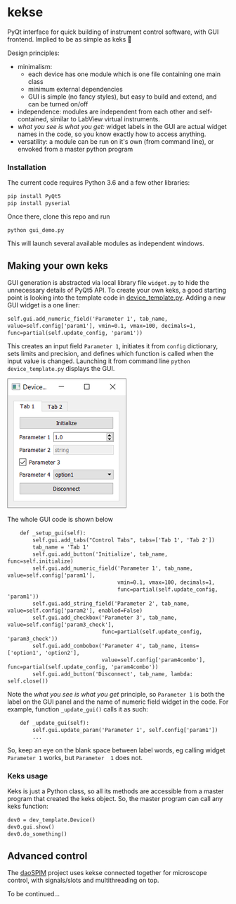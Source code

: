 # kekse
PyQt interface for quick building of instrument control software, with GUI frontend. Implied to be as simple as keks :cookie:

Design principles: 
* minimalism: 
    - each device has one module which is one file containing one main class
    - minimum external dependencies
    - GUI is simple (no fancy styles), but easy to build and extend, and can be turned on/off
* independence: modules are independent from each other and self-contained, 
similar to LabView virtual instruments. 
* *what you see is what you get:* widget labels in the GUI are actual widget names in the code, so you know exactly how to access anything.
* versatility: a module can be run on it's own (from command line), or envoked from a master python program

### Installation
The current code requires Python 3.6 and a few other libraries:

```
pip install PyQt5 
pip install pyserial
```
 
Once there, clone this repo and run 

```
python gui_demo.py
```

This will launch several available modules as independent windows.

## Making your own keks
GUI generation is abstracted via local library file `widget.py` to hide the unnecessary details of PyQt5 API. 
To create your own keks, a good starting point is looking into the template code in [device_template.py](device_template.py). Adding a new GUI widget is a one liner:
```
self.gui.add_numeric_field('Parameter 1', tab_name, value=self.config['param1'], vmin=0.1, vmax=100, decimals=1, func=partial(self.update_config, 'param1'))
```
This creates an input field `Parameter 1`, initiates it from `config` dictionary, sets limits and precision, and defines which function is called when the input value is changed. Launching it from command line `python device_template.py` displays the GUI. 

![Device template GUI](./images/dev_template.png)

The whole GUI code is shown below
```
    def _setup_gui(self):
        self.gui.add_tabs("Control Tabs", tabs=['Tab 1', 'Tab 2'])
        tab_name = 'Tab 1'
        self.gui.add_button('Initialize', tab_name, func=self.initialize)
        self.gui.add_numeric_field('Parameter 1', tab_name, value=self.config['param1'],
                                   vmin=0.1, vmax=100, decimals=1,
                                   func=partial(self.update_config, 'param1'))
        self.gui.add_string_field('Parameter 2', tab_name, value=self.config['param2'], enabled=False)
        self.gui.add_checkbox('Parameter 3', tab_name,  value=self.config['param3_check'],
                              func=partial(self.update_config, 'param3_check'))
        self.gui.add_combobox('Parameter 4', tab_name, items=['option1', 'option2'],
                              value=self.config['param4combo'], func=partial(self.update_config, 'param4combo'))
        self.gui.add_button('Disconnect', tab_name, lambda: self.close())
```

Note the *what you see is what you get* principle, so `Parameter 1` is both the label on the GUI panel and the name of numeric field widget in the code. For example, function `_update_gui()` calls it as such:
```
    def _update_gui(self):
        self.gui.update_param('Parameter 1', self.config['param1'])
        ...
```
So, keep an eye on the blank space between label words, eg calling widget `Parameter 1` works, but `Parameter  1` does not.

### Keks usage
Keks is just a Python class, so all its methods are accessible from a master program that created the keks object. So, the master program can call any keks function:
```
dev0 = dev_template.Device()
dev0.gui.show()
dev0.do_something()
```

## Advanced control
The [daoSPIM](https://github.com/nvladimus/daoSPIM/tree/master/microscope_control) project uses kekse connected together for microscope control, with signals/slots and multithreading on top.

To be continued...
